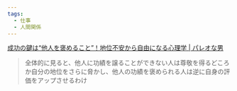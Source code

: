 ```yaml
---
tags:
  - 仕事
  - 人間関係
---
```

[成功の鍵は“他人を褒めること”！地位不安から自由になる心理学 | パレオな男](https://yuchrszk.blogspot.com/2025/01/blog-post_22.html)

>全体的に見ると、他人に功績を譲ることができない人は尊敬を得るどころか自分の地位をさらに脅かし、他人の功績を褒められる人は逆に自身の評価をアップさせるわけ

